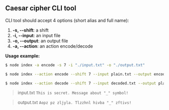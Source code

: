 ## Caesar cipher CLI tool

CLI tool should accept 4 options (short alias and full name):

1.  **-s, --shift**: a shift
2.  **-i, --input**: an input file
3.  **-o, --output**: an output file
4.  **-a, --action**: an action encode/decode

**Usage example:**

```bash
$ node index -a encode -s 7 -i "./input.txt" -o "./output.txt"
```

```bash
$ node index --action encode --shift 7 --input plain.txt --output encoded.txt
```

```bash
$ node index --action decode --shift 7 --input decoded.txt --output plain.txt
```

> input.txt
> `This is secret. Message about "_" symbol!`

> output.txt
> `Aopz pz zljyla. Tlzzhnl hivba "_" zftivs!`
